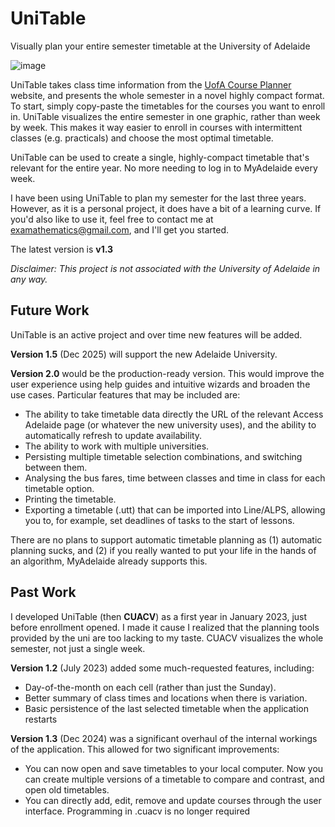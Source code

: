 # UniTable
Visually plan your entire semester timetable at the University of Adelaide

![image](https://github.com/user-attachments/assets/2e77953b-92f5-4e41-8535-298d9759c88f)



UniTable takes class time information from the [UofA Course Planner](https://access.adelaide.edu.au/courses/) website, and presents the whole semester in a novel highly compact format. To start, simply copy-paste the timetables for the courses you want to enroll in. UniTable visualizes the entire semester in one graphic, rather than week by week. This makes it way easier to enroll in courses with intermittent classes (e.g. practicals) and choose the most optimal timetable. 

UniTable can be used to create a single, highly-compact timetable that's relevant for the entire year. No more needing to log in to MyAdelaide every week. 

I have been using UniTable to plan my semester for the last three years. However, as it is a personal project, it does have a bit of a learning curve. If you'd also like to use it, feel free to contact me at <examathematics@gmail.com>, and I'll get you started.

The latest version is **v1.3**

_Disclaimer: This project is not associated with the University of Adelaide in any way._
## Future Work
UniTable is an active project and over time new features will be added.

**Version 1.5** (Dec 2025) will support the new Adelaide University.

**Version 2.0** would be the production-ready version. This would improve the user experience using help guides and intuitive wizards and broaden the use cases.
Particular features that may be included are:

-	The ability to take timetable data directly the URL of the relevant Access Adelaide page (or whatever the new university uses), and the ability to automatically refresh to update availability.
-	The ability to work with multiple universities.
-	Persisting multiple timetable selection combinations, and switching between them.
-	Analysing the bus fares, time between classes and time in class for each timetable option.
-	Printing the timetable.
-	Exporting a timetable (.utt) that can be imported into Line/ALPS, allowing you to, for example, set deadlines of tasks to the start of lessons.

There are no plans to support automatic timetable planning as (1) automatic planning sucks, and (2) if you really wanted to put your life in the hands of an algorithm, MyAdelaide already supports this.
## Past Work
I developed UniTable (then **CUACV**) as a first year in January 2023, just before enrollment opened. I made it cause I realized that the planning tools provided by the uni are too lacking to my taste. CUACV visualizes the whole semester, not just a single week.

**Version 1.2** (July 2023) added some much-requested features, including:

-	Day-of-the-month on each cell (rather than just the Sunday).
-	Better summary of class times and locations when there is variation.
-	Basic persistence of the last selected timetable when the application restarts


**Version 1.3** (Dec 2024) was a significant overhaul of the internal workings of the application. This allowed for two significant improvements:
- You can now open and save timetables to your local computer. Now you can create multiple versions of a timetable to compare and contrast, and open old timetables.
- You can directly add, edit, remove and update courses through the user interface. Programming in .cuacv is no longer required
